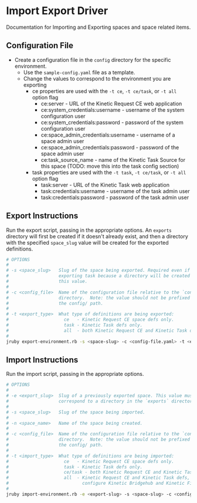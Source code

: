 # Import Export Driver

Documentation for Importing and Exporting spaces and space related items.

## Configuration File

* Create a configuration file in the `config` directory for the specific environment.
  * Use the `sample-config.yaml` file as a template.
  * Change the values to correspond to the environment you are exporting
    * ce properties are used with the `-t ce`, `-t ce/task`, or `-t all` option flag
      * ce:server - URL of the Kinetic Request CE web application
      * ce:system_credentials:username - username of the system configuration user
      * ce:system_credentials:password - password of the system configuration user
      * ce:space_admin_credentials:username - username of a space admin user
      * ce:space_admin_credentials:password - password of the space admin user
      * ce:task_source_name - name of the Kinetic Task Source for this space
        (TODO: move this into the task config section)
    * task properties are used with the `-t task`, `-t ce/task`, or `-t all` option flag
      * task:server - URL of the Kinetic Task web application
      * task:credentials:username - username of the task admin user
      * task:credentials:password - password of the task admin user

## Export Instructions

Run the export script, passing in the appropriate options. An `exports` directory
will first be created if it doesn't already exist, and then a directory with the
specified `space_slug` value will be created for the exported definitions.

```bash
# OPTIONS
#
# -s <space_slug>   Slug of the space being exported. Required even if only
#                   exporting task because a directory will be created with
#                   this value.
#
# -c <config_file>  Name of the configuration file relative to the `config`
#                   directory.  Note: the value should not be prefixed with
#                   the config/ path.
#
# -t <export_type>  What type of definitions are being exported:
#                     ce   - Kinetic Request CE space defs only.
#                     task - Kinetic Task defs only.
#                     all  - both Kinetic Request CE and Kinetic Task defs.
#
jruby export-environment.rb -s <space-slug> -c <config-file.yaml> -t <export-type>
```

## Import Instructions

Run the import script, passing in the appropriate options.

```bash
# OPTIONS
#
# -e <export_slug>  Slug of a previously exported space. This value must
#                   correspond to a directory in the `exports` directory.
#
# -s <space_slug>   Slug of the space being imported.
#
# -n <space_name>   Name of the space being created.
#
# -c <config_file>  Name of the configuration file relative to the `config`
#                   directory.  Note: the value should not be prefixed with
#                   the config/ path.
#
# -t <import_type>  What type of definitions are being imported:
#                     ce   - Kinetic Request CE space defs only.
#                     task - Kinetic Task defs only.
#                     ce/task - both Kinetic Request CE and Kinetic Task defs.
#                     all  - Kinetic Request CE and Kinetic Task defs, also
#                            configure Kinetic Bridgehub and Kinetic Filehub.
#
jruby import-environment.rb -e <export-slug> -s <space-slug> -c <config-file.yaml> -t <import-type>
```
